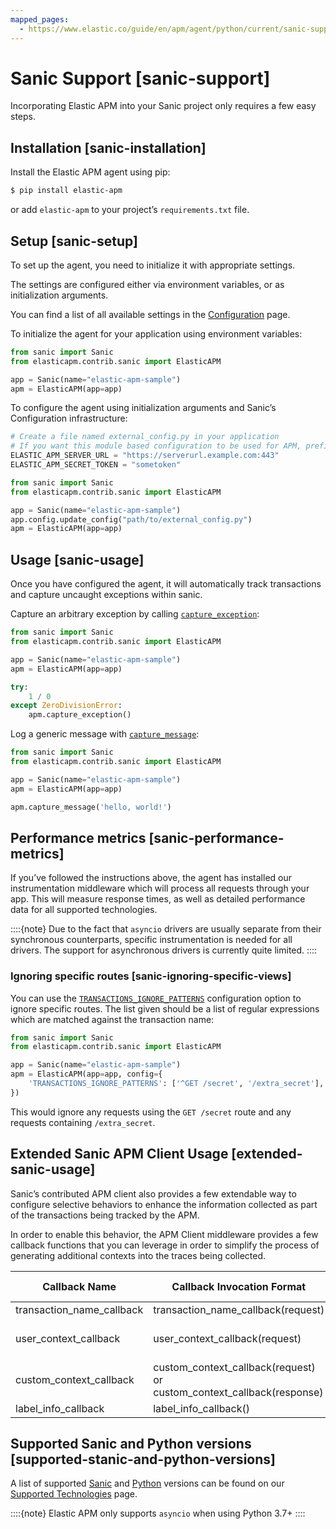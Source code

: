 ```yaml
---
mapped_pages:
  - https://www.elastic.co/guide/en/apm/agent/python/current/sanic-support.html
---
```


# Sanic Support [sanic-support]

Incorporating Elastic APM into your Sanic project only requires a few easy steps.


## Installation [sanic-installation]

Install the Elastic APM agent using pip:

```bash
$ pip install elastic-apm
```

or add `elastic-apm` to your project’s `requirements.txt` file.


## Setup [sanic-setup]

To set up the agent, you need to initialize it with appropriate settings.

The settings are configured either via environment variables, or as initialization arguments.

You can find a list of all available settings in the [Configuration](/reference/configuration.md) page.

To initialize the agent for your application using environment variables:

```python
from sanic import Sanic
from elasticapm.contrib.sanic import ElasticAPM

app = Sanic(name="elastic-apm-sample")
apm = ElasticAPM(app=app)
```

To configure the agent using initialization arguments and Sanic’s Configuration infrastructure:

```python
# Create a file named external_config.py in your application
# If you want this module based configuration to be used for APM, prefix them with ELASTIC_APM_
ELASTIC_APM_SERVER_URL = "https://serverurl.example.com:443"
ELASTIC_APM_SECRET_TOKEN = "sometoken"
```

```python
from sanic import Sanic
from elasticapm.contrib.sanic import ElasticAPM

app = Sanic(name="elastic-apm-sample")
app.config.update_config("path/to/external_config.py")
apm = ElasticAPM(app=app)
```


## Usage [sanic-usage]

Once you have configured the agent, it will automatically track transactions and capture uncaught exceptions within sanic.

Capture an arbitrary exception by calling [`capture_exception`](/reference/api-reference.md#client-api-capture-exception):

```python
from sanic import Sanic
from elasticapm.contrib.sanic import ElasticAPM

app = Sanic(name="elastic-apm-sample")
apm = ElasticAPM(app=app)

try:
    1 / 0
except ZeroDivisionError:
    apm.capture_exception()
```

Log a generic message with [`capture_message`](/reference/api-reference.md#client-api-capture-message):

```python
from sanic import Sanic
from elasticapm.contrib.sanic import ElasticAPM

app = Sanic(name="elastic-apm-sample")
apm = ElasticAPM(app=app)

apm.capture_message('hello, world!')
```


## Performance metrics [sanic-performance-metrics]

If you’ve followed the instructions above, the agent has installed our instrumentation middleware which will process all requests through your app. This will measure response times, as well as detailed performance data for all supported technologies.

::::{note}
Due to the fact that `asyncio` drivers are usually separate from their synchronous counterparts, specific instrumentation is needed for all drivers. The support for asynchronous drivers is currently quite limited.
::::



### Ignoring specific routes [sanic-ignoring-specific-views]

You can use the [`TRANSACTIONS_IGNORE_PATTERNS`](/reference/configuration.md#config-transactions-ignore-patterns) configuration option to ignore specific routes. The list given should be a list of regular expressions which are matched against the transaction name:

```python
from sanic import Sanic
from elasticapm.contrib.sanic import ElasticAPM

app = Sanic(name="elastic-apm-sample")
apm = ElasticAPM(app=app, config={
    'TRANSACTIONS_IGNORE_PATTERNS': ['^GET /secret', '/extra_secret'],
})
```

This would ignore any requests using the `GET /secret` route and any requests containing `/extra_secret`.


## Extended Sanic APM Client Usage [extended-sanic-usage]

Sanic’s contributed APM client also provides a few extendable way to configure selective behaviors to enhance the information collected as part of the transactions being tracked by the APM.

In order to enable this behavior, the APM Client middleware provides a few callback functions that you can leverage in order to simplify the process of generating additional contexts into the traces being collected.

| Callback Name | Callback Invocation Format | Expected Return Format | Is Async |
| --- | --- | --- | --- |
| transaction_name_callback | transaction_name_callback(request) | string | false |
| user_context_callback | user_context_callback(request) | (username_string, user_email_string, userid_string) | true |
| custom_context_callback | custom_context_callback(request) or custom_context_callback(response) | dict(str=str) | true |
| label_info_callback | label_info_callback() | dict(str=str) | true |


## Supported Sanic and Python versions [supported-stanic-and-python-versions]

A list of supported [Sanic](/reference/supported-technologies.md#supported-sanic) and [Python](/reference/supported-technologies.md#supported-python) versions can be found on our [Supported Technologies](/reference/supported-technologies.md) page.

::::{note}
Elastic APM only supports `asyncio` when using Python 3.7+
::::


